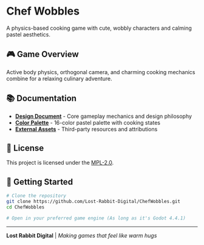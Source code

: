 # Chef Wobbles

A physics-based cooking game with cute, wobbly characters and calming pastel aesthetics.

## 🎮 Game Overview

Active body physics, orthogonal camera, and charming cooking mechanics combine for a relaxing culinary adventure.

## 📚 Documentation

- **[Design Document](design_document.md)** - Core gameplay mechanics and design philosophy
- **[Color Palette](palette.md)** - 16-color pastel palette with cooking states
- **[External Assets](external_assets.md)** - Third-party resources and attributions

## 📄 License

This project is licensed under the [MPL-2.0](LICENSE).

## 🚀 Getting Started

```bash
# Clone the repository
git clone https://github.com/Lost-Rabbit-Digital/ChefWobbles.git
cd ChefWobbles

# Open in your preferred game engine (As long as it's Godot 4.4.1)
```

---

**Lost Rabbit Digital** | *Making games that feel like warm hugs*
